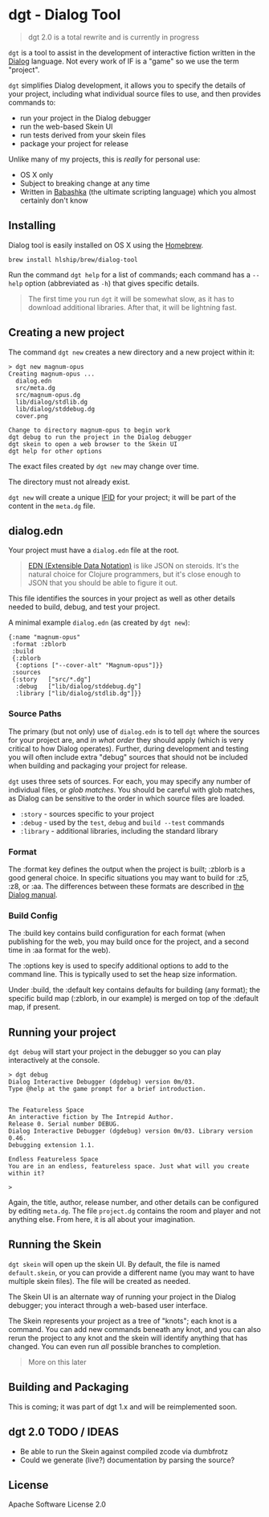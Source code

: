# dgt - Dialog Tool

> dgt 2.0 is a total rewrite and is currently in progress

`dgt` is a tool to assist in the development of interactive fiction
written in the [Dialog](https://linusakesson.net/dialog/index.php) language. Not every work of IF is a "game" so we use the term "project".

`dgt` simplifies Dialog development, it allows you to specify the details of your project,
including what individual source files to use, and then provides commands to:

- run your project in the Dialog debugger
- run the web-based Skein UI
- run tests derived from your skein files
- package your project for release

Unlike many of my projects, this is _really_ for personal use:

- OS X only
- Subject to breaking change at any time
- Written in [Babashka](https://github.com/babashka/babashka) (the ultimate scripting language) which you almost certainly don't know

## Installing

Dialog tool is easily installed on OS X using the [Homebrew](https://brew.sh/).

```
brew install hlship/brew/dialog-tool
```

Run the command `dgt help` for a list of commands; each command has a `--help` option (abbreviated as `-h`) that gives
specific details.

> The first time you run `dgt` it will be somewhat slow, as it has to download additional libraries. After that, it will be lightning fast.

## Creating a new project

The command `dgt new` creates a new directory and a new project within it:

```
> dgt new magnum-opus
Creating magnum-opus ...
  dialog.edn
  src/meta.dg
  src/magnum-opus.dg
  lib/dialog/stdlib.dg
  lib/dialog/stddebug.dg
  cover.png

Change to directory magnum-opus to begin work
dgt debug to run the project in the Dialog debugger
dgt skein to open a web browser to the Skein UI
dgt help for other options
```

The exact files created by `dgt new` may change over time.

The directory must not already exist.

`dgt new` will create a unique [IFID](https://linusakesson.net/dialog/docs/beyondprg.html) for your project; it
will be part of the content in the `meta.dg` file. 

## dialog.edn

Your project must have a `dialog.edn` file at the root.

> [EDN (Extensible Data Notation)](https://github.com/edn-format/edn) is like JSON on steroids. It's the natural
  choice for Clojure programmers, but it's close enough to JSON that you should be able to figure it out.

This file identifies the sources in your project as well as other details needed to build, debug, and test your project.

A minimal example `dialog.edn` (as created by `dgt new`):
 
```
{:name "magnum-opus"
 :format :zblorb
 :build
 {:zblorb
  {:options ["--cover-alt" "Magnum-opus"]}}
 :sources
 {:story   ["src/*.dg"]
  :debug   ["lib/dialog/stddebug.dg"]
  :library ["lib/dialog/stdlib.dg"]}}
```                   

### Source Paths

The primary (but not only) use of `dialog.edn` is to tell `dgt` where the sources for your project are,
and _in what order_ they should apply (which is very critical to how Dialog operates).
Further, during development and testing you will often include extra "debug" sources that should not 
be included when building and packaging your project for release.

`dgt` uses three sets of sources.
For each, you may specify any number of individual files, or _glob matches_.
You should be careful with glob matches, as Dialog can be sensitive to the order in which
source files are loaded.

* `:story` - sources specific to your project
* `:debug` - used by the `test`, `debug` and `build --test` commands
* `:library` - additional libraries, including the standard library


### Format

The :format key defines the output when the project is built; :zblorb is a good general choice.
In specific situations you may want to build for :z5, :z8, or :aa.  The differences between
these formats are described in [the Dialog manual](https://linusakesson.net/dialog/docs/software.html#compiler).


### Build Config

The :build key contains build configuration for each format (when publishing for the web, you may build once for the 
project, and a second time in :aa format for the web).

The :options key is used to specify additional options to add to the command line.
This is typically used to set the heap size information.

Under :build, the :default key contains defaults for building (any format); the specific build map (:zblorb, in our example)
is merged on top of the :default map, if present.

## Running your project

`dgt debug` will start your project in the debugger so you can play interactively at the console.

```
> dgt debug
Dialog Interactive Debugger (dgdebug) version 0m/03.
Type @help at the game prompt for a brief introduction.


The Featureless Space
An interactive fiction by The Intrepid Author.
Release 0. Serial number DEBUG.
Dialog Interactive Debugger (dgdebug) version 0m/03. Library version 0.46.
Debugging extension 1.1.

Endless Featureless Space
You are in an endless, featureless space. Just what will you create within it?

>
```

Again, the title, author, release number, and other details can be configured by editing `meta.dg`.
The file `project.dg` contains the room and player and not anything else.  From here, it is all about
your imagination.


## Running the Skein

`dgt skein` will open up the skein UI.  By default, the file is named `default.skein`, or you can provide a different
name (you may want to have multiple skein files).  The file will be created as needed.

The Skein UI is an alternate way of running your project in the Dialog debugger; you interact through
a web-based user interface.

The Skein represents your project as a tree of "knots"; each knot is a command. You can
add new commands beneath any knot, and you can also rerun the project to any knot
and the skein will identify anything that has changed.  You can even run *all* possible branches
to completion.

> More on this later

## Building and Packaging

This is coming; it was part of dgt 1.x and will be reimplemented soon.

## dgt 2.0 TODO / IDEAS

- Be able to run the Skein against compiled zcode via dumbfrotz
 - Could we generate (live?) documentation by parsing the source?

## License

Apache Software License 2.0
